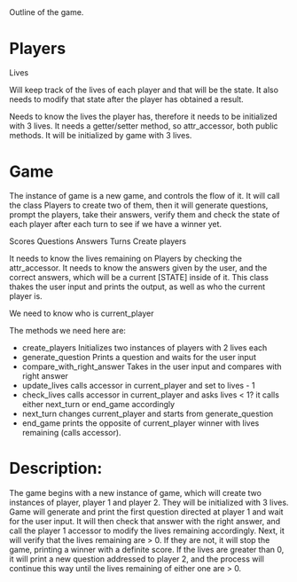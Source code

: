 ##

Outline of the game. 

# Players

Lives

Will keep track of the lives of each player and that will be the state. It also needs to modify that state after the player has obtained a result.

Needs to know the lives the player has, therefore it needs to be initialized with 3 lives.
It needs a getter/setter method, so attr_accessor, both public methods.
It will be initialized by game with 3 lives. 
# Game

The instance of game is a new game, and controls the flow of it. It will call the class Players to create two of them, then it will generate questions, prompt the players, take their answers, verify them and check the state of each player after each turn to see if we have a winner yet. 

Scores
Questions
Answers
Turns
Create players

It needs to know the lives remaining on Players by checking the attr_accessor. 
It needs to know the answers given by the user, and the correct answers, which will be a current [STATE] inside of it. 
This class thakes the user input and prints the output, as well as who the current player is.

We need to know who is current_player

The methods we need here are:

- create_players
  Initializes two instances of players with 2 lives each
- generate_question
  Prints a question and waits for the user input
- compare_with_right_answer
  Takes in the user input and compares with right answer
- update_lives
  calls accessor in current_player and set to lives - 1 
- check_lives
  calls accessor in current_player and asks lives < 1? it calls either next_turn or end_game accordingly
- next_turn
  changes current_player and starts from generate_question
- end_game
  prints the opposite of current_player winner with lives remaining (calls accessor).

##

# Description: 
The game begins with a new instance of game, which will create two instances of player, player 1 and player 2. They will be initialized with 3 lives. Game will generate and print the first question directed at player 1 and wait for the user input. It will then check that answer with the right answer, and call the player 1 accessor to modify the lives remaining accordingly. Next, it will verify that the lives remaining are > 0. If they are not, it will stop the game, printing a winner with a definite score.  If the lives are greater than 0, it will print a new question addressed to player 2, and the process will continue this way until the lives remaining of either one are > 0. 